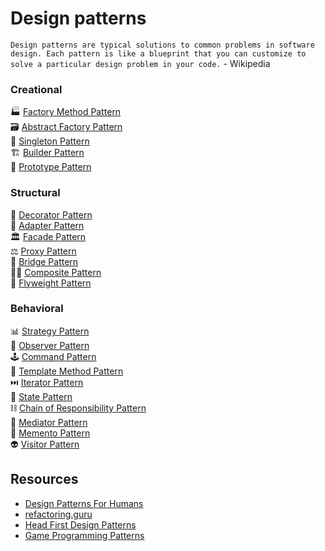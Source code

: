 # Design patterns
`Design patterns are typical solutions to common problems in software design. Each pattern is like a blueprint that you can customize to solve a particular design problem in your code.` - Wikipedia


### Creational
🏭 [Factory Method Pattern](/creational/factory-method)  
🗃️ [Abstract Factory Pattern](/creational/abstract-factory)  
🥇 [Singleton Pattern](/creational/singleton)  
🏗️ [Builder Pattern](/creational/builder)  
🤖 [Prototype Pattern](/creational/prototype)  


### Structural
🎍 [Decorator Pattern](/structural/decorator)  
🔌 [Adapter Pattern](/structural/adapter)    
🏛️ [Facade Pattern](/structural/facade)  
⚖️ [Proxy Pattern](/structural/proxy)  
🌉 [Bridge Pattern](/structural/bridge)  
🏳️‍🌈 [Composite Pattern](/structural/composite)  
🦋 [Flyweight Pattern](/structural/flyweight)  


### Behavioral
📊 [Strategy Pattern](/behavioral/strategy)  
🔎 [Observer Pattern](/behavioral/observer)  
🕹️ [Command Pattern](/behavioral/command)  
👥 [Template Method Pattern](/behavioral/template-method)  
⏭️ [Iterator Pattern](/behavioral/iterator)  
🧠 [State Pattern](/behavioral/state)  
⛓️ [Chain of Responsibility Pattern](/behavioral/chain-of-responsibility)  
🚦 [Mediator Pattern](/behavioral/mediator)  
💾 [Memento Pattern](/behavioral/memento)  
👽 [Visitor Pattern](/behavioral/visitor)  

## Resources
- [Design Patterns For Humans](https://github.com/kamranahmedse/design-patterns-for-humans)
- [refactoring.guru](https://refactoring.guru/design-patterns)
- [Head First Design Patterns](https://www.oreilly.com/library/view/head-first-design/0596007124/)
- [Game Programming Patterns](http://gameprogrammingpatterns.com/contents.html)
